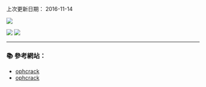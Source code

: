上次更新日期： 2016-11-14

![](http://ophcrack.sourceforge.net/logo.png)

![](https://a.fsdn.com/con/app/proj/ophcrack/screenshots/170375.jpg)
![](https://a.fsdn.com/con/app/proj/ophcrack/screenshots/170373.jpg)


---


### :books: 參考網站：
- [ophcrack](http://manpages.ubuntu.com/manpages/trusty/man1/ophcrack.1.html)
- [ophcrack](http://ophcrack.sourceforge.net/)


